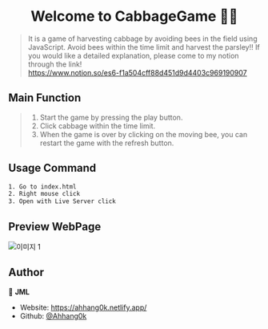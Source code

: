 <h1 align="center">Welcome to CabbageGame 🧑‍🌾</h1>
<p>
</p>

> It is a game of harvesting cabbage by avoiding bees in the field using JavaScript.
> Avoid bees within the time limit and harvest the parsley!!
> If you would like a detailed explanation, please come to my notion through the link!    
> https://www.notion.so/es6-f1a504cff88d451d9d4403c969190907

## Main Function

> 1.  Start the game by pressing the play button.
> 2.  Click cabbage within the time limit.
> 3.  When the game is over by clicking on the moving bee, you can restart the game with the refresh button.


## Usage Command

```sh
1. Go to index.html
2. Right mouse click
3. Open with Live Server click
```
## Preview WebPage
![이미지 1](https://user-images.githubusercontent.com/62680930/105649493-dba4b300-5ef3-11eb-923d-fc123cd38785.png)



## Author

👤 **JML**

- Website: https://ahhang0k.netlify.app/
- Github: [@Ahhang0k](https://github.com/Ahhang0k)
